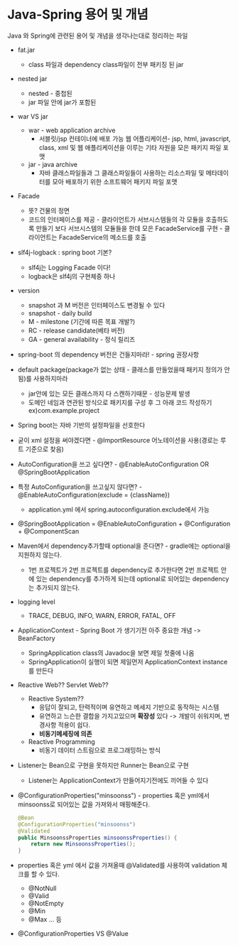 # Java-Spring 용어 및 개념

Java 와 Spring에 관련된 용어 및 개념을 생각나는대로 정리하는 파일



- fat.jar
  
  - class 파일과 dependency class파일이 전부 패키징 된 jar
  
- nested jar
  - nested - 중첩된
  - jar 파일 안에 jar가 포함된
  
- war VS jar
  - war - web application archive
    - 서블릿/jsp 컨테이너에 배포 가능 웹 어플리케이션- jsp, html, javascript, class, xml 및 웹 애플리케이션을 이루는 기타 자원을 모은 패키지 파일 포맷
  - jar - java archive
    - 자바 클래스파일들과 그 클래스파일들이 사용하는 리소스파일 및 메타데이터를 모아 배포하기 위한 소프트웨어 패키지 파일 포맷
  
- Facade
  - 뜻? 건물의 정면
  - 코드의 인터페이스를 제공 - 클라이언트가 서브시스템들의 각 모듈을 호출하도록 만들기 보다 서브시스템의 모듈들을 한데 모은 FacadeService를 구현 - 클라이언트는 FacadeService의 메소드를 호출
  
- slf4j-logback : spring boot 기본?
  - slf4j는 Logging Facade 이다!
  - logback은 slf4j의 구현체중 하나
  
- version
  - snapshot 과 M 버전은 인터페이스도 변경될 수 있다
  - snapshot - daily build
  - M - milestone (기간에 따른 목표 개발?)
  - RC - release candidate(베타 버전)
  - GA - general availability - 정식 릴리즈
  
- spring-boot 의 dependency 버전은 건들지마라! - spring 권장사항

- default package(package가 없는 상태 - 클래스를 만들었을때 패키지 정의가 안됨)를 사용하지마라
  - jar안에 있는 모든 클래스까지 다 스캔하기때문 - 성능문제 발생
  - 도메인 네임과 연관된 방식으로 패키지를 구성 후 그 아래 코드 작성하기 ex)com.example.project
  
- Spring boot는 자바 기반의 설정파일을 선호한다

- 굳이 xml 설정을 써야겠다면 - @ImportResource 어노테이션을 사용(경로는 루트 기준으로 찾음)

- AutoConfiguration을 쓰고 싶다면? - @EnableAutoConfiguration OR @SpringBootApplication

- 특정 AutoConfiguration을 쓰고싶지 않다면? - @EnableAutoConfiguration(exclude = {className})
  
  - application.yml 에서 spring.autoconfiguration.exclude에서 가능
  
- @SpringBootApplication = @EnableAutoConfiguration + @Configuration + @ComponentScan

- Maven에서 dependency추가할때 optional을 준다면? - gradle에는 optional을 지원하지 않는다.
  
  - 1번 프로젝트가 2번 프로젝트를 dependency로 추가한다면 2번 프로젝트 안에 있는 dependency를 추가하게 되는데 optional로 되어있는 dependency는 추가되지 않는다.
  
- logging level

  - TRACE, DEBUG, INFO, WARN, ERROR, FATAL, OFF

- ApplicationContext - Spring Boot 가 생기기전 아주 중요한 개념 -> BeanFactory

  - SpringApplication class의 Javadoc을 보면 제일 첫줄에 나옴
  - SpringApplication이 실행이 되면 제일먼저 ApplicationContext instance 를 만든다

- Reactive Web?? Servlet Web??

  - Reactive System??
    - 응답이 잘되고, 탄력적이며 유연하고 메세지 기반으로 동작하는 시스템
    - 유연하고 느슨한 결합을 가지고있으며 **확장성** 있다 -> 개발이 쉬워지며, 변경사항 적용이 쉽다.
    - **비동기메세징에 의존**
  - Reactive Programming
    - 비동기 데이터 스트림으로 프로그래밍하는 방식

- Listener는 Bean으로 구현을 못하지만 Runner는 Bean으로 구현

  - Listener는 ApplicationContext가 만들어지기전에도 끼어들 수 있다

- @ConfigurationProperties("minsoonss") - properties 혹은 yml에서 minsoonss로 되어있는 값을 가져와서 매핑해준다.

  ```java
  @Bean
  @ConfigurationProperties("minsoonss")
  @Validated
  public MinsoonssProperties minsoonssProperties() {
      return new MinsoonssProperties();
  }
  ```

- properties 혹은 yml 에서 값을 가져올때 @Validated를 사용하여 validation 체크를 할 수 있다.

  - @NotNull
  - @Valid
  - @NotEmpty
  - @Min
  - @Max ... 등

- @ConfigurationProperties VS @Value

  